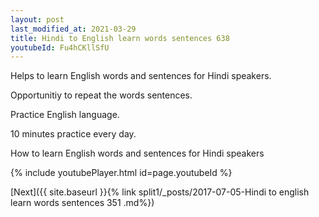 ```yaml
---
layout: post
last_modified_at: 2021-03-29
title: Hindi to English learn words sentences 638 
youtubeId: Fu4hCKllSfU
---
```

 
 
Helps to learn English words and sentences for Hindi speakers.

Opportunitiy to repeat the words sentences. 

Practice English language. 
 
10 minutes practice every day. 
 
How to learn English words and sentences for Hindi speakers 
 
{% include youtubePlayer.html id=page.youtubeId %}
 
 
[Next]({{ site.baseurl }}{% link  split1/_posts/2017-07-05-Hindi to english learn words sentences 351 .md%})
 
